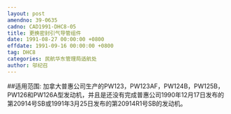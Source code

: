 ```yaml
---
layout: post
amendno: 39-0635
cadno: CAD1991-DHC8-05
title: 更换密封引气导管组件
date: 1991-08-27 00:00:00 +0800
effdate: 1991-09-16 00:00:00 +0800
tag: DHC8
categories: 民航华东管理局适航处
author: 邬纪召
---
```


##适用范围:
加拿大普惠公司生产的PW123，PW123AF，PW124B，PW125B，PW126和PW126A型发动机，并且是还没有完成普惠公司1990年12月17日发布的第20914号SB或1991年3月25日发布的第20914R1号SB的发动机。

